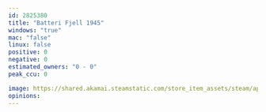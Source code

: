 ```yaml
---
id: 2825380
title: "Batteri Fjell 1945"
windows: "true"
mac: "false"
linux: false
positive: 0
negative: 0
estimated_owners: "0 - 0"
peak_ccu: 0

image: https://shared.akamai.steamstatic.com/store_item_assets/steam/apps/2825380/header.jpg?t=1709824007
opinions:
---
```

